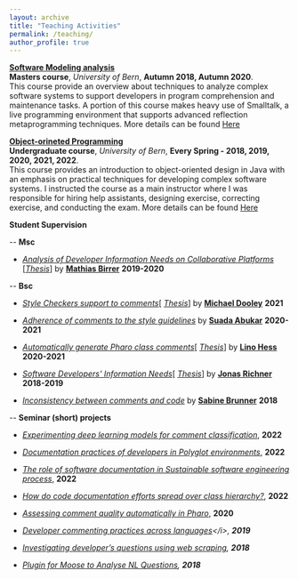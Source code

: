 ```yaml
---
layout: archive
title: "Teaching Activities"
permalink: /teaching/
author_profile: true
---
```

<!--
{% if author.googlescholar %}
  You can also find my articles on <u><a href="{{author.googlescholar}}">my Google Scholar profile</a>.</u>
{% endif %}


{% include base_path %}

{% for post in site.publications reversed %}
  {% include archive-single.html %}
{% endfor %}
-->

<b>[Software Modeling analysis](https://poojaruhal.github.io/teaching/2018-autumn-teaching)</b> <br>
<b>Masters course</b>,
<i>University of Bern</i>,
<b>Autumn 2018, Autumn 2020</b>.<br>
This course provide an overview about techniques to analyze complex software systems to support developers in program comprehension and maintenance tasks.
A portion of this course makes heavy use of Smalltalk, a live programming environment that supports advanced reflection metaprogramming techniques.
More details can be found [Here](http://scg.unibe.ch/teaching/sma) <br>

<b>[Object-orineted Programming](https://poojaruhal.github.io/teaching/2018-spring-teaching)</b> <br>
<b>Undergraduate course</b>,
<i>University of Bern</i>,
<b>Every Spring - 2018, 2019, 2020, 2021, 2022</b>.<br>
This course provides an introduction to object-oriented design in Java with an emphasis on practical techniques for developing complex software systems.
I instructed the course as a main instructor where I was responsible for hiring help assistants, designing exercise, correcting exercise, and conducting the exam.
More details can be found [Here](http://scg.unibe.ch/teaching/p2) <br>

<b>Student Supervision</b><br>

--
<b> Msc </b>

* <i>[Analysis of Developer Information Needs on Collaborative Platforms](http://scg.unibe.ch/archive/masters/Birr20a.pdf)</i>
[<i>[Thesis](http://scg.unibe.ch/archive/masters/Birr20a.pdf)</i>] by
<b>[Mathias Birrer](http://scg.unibe.ch/wiki/alumni/MathiasBirrer)</b>
<b> 2019-2020 </b>

-- 
<b> Bsc </b>

* <i>[Style Checkers support to comments](http://scg.unibe.ch/wiki/projects/mastersbachelorsprojects/Commenting-conventions-in-style-guidelines-style-checkers)</i>[<i>
[Thesis](http://scg.unibe.ch/archive/projects/Dool21a.pdf)</i>] by
<b>[Michael Dooley](http://scg.unibe.ch/wiki/students/MichaelDooley)</b>
<b> 2021 </b>

* <i>[Adherence of comments to the style guidelines](http://scg.unibe.ch/wiki/projects/mastersbachelorsprojects/Adherence-of-class-comments-style-guidelines)</i> by
<b>[Suada Abukar](http://scg.unibe.ch/wiki/students/SuadaAbukar)</b>
<b> 2020-2021 </b>

* <i>[Automatically generate Pharo class comments](http://scg.unibe.ch/wiki/projects/mastersbachelorsprojects/Automatically-generate-Pharo-class-comments)</i>[
<i>[Thesis](http://scg.unibe.ch/archive/projects/Hess21a.pdf)</i>] by
<b>[Lino Hess](http://scg.unibe.ch/wiki/students/LinoHess)</b>
<b> 2020-2021 </b>

* <i>[Software Developers' Information Needs](http://scg.unibe.ch/wiki/projects/mastersbachelorsprojects/Derive-the-context)</i>[
<i>[Thesis](http://scg.unibe.ch/archive/projects/Rich19a.pdf)</i>] by
<b>[Jonas Richner](http://scg.unibe.ch/wiki/alumni/JonasRichner)</b>
<b> 2018-2019 </b>

* <i>[Inconsistency between comments and code](http://scg.unibe.ch/wiki/projects/mastersbachelorsprojects/Analyzing-the-inconsistency-between-comments-and-source-code-in-Pharo)</i> by
<b> [Sabine Brunner](http://scg.unibe.ch/wiki/alumni/SabineBrunner)</b>
<b> 2018 </b>


--
<b> Seminar (short) projects </b>

* <i>[Experimenting deep learning models for comment classification](https://www.digitale-nachhaltigkeit.unibe.ch/studies/bachelor_s__and_master_s_theses_at_inf/natural_language_processing/developing_a_tool_to_classify_types_of_information_from_comments/index_eng.html)</i>, 
<b> 2022 </b>


* <i>[Documentation practices of developers in Polyglot environments](https://seg.inf.unibe.ch/teaching/current/seminars-topics-22/)</i>, 
<b> 2022 </b>

* <i>[The role of software documentation in Sustainable software engineering process](https://seg.inf.unibe.ch/teaching/current/seminars-topics-22/)</i>, 
<b> 2022 </b>


* <i>[How do code documentation efforts spread over class hierarchy?](https://seg.inf.unibe.ch/teaching/current/seminars-topics-22/)</i>, 
<b> 2022 </b>

* <i>[Assessing comment quality automatically in Pharo](http://scg.unibe.ch/wiki/projects/mastersbachelorsprojects/Assess-quality-of-pharo-comments)</i>, 
<b> 2020 </b>

* <i>[Developer commenting practices across languages](http://scg.unibe.ch/wiki/projects/mastersbachelorsprojects/How-class-comments-differ-in-common-programming-languages?)</i>, 
<b> 2019 </b>

* <i>[Investigating developer’s questions using web scraping](http://scg.unibe.ch/wiki/projects/mastersbachelorsprojects/Investigating-developer___s-questions-using-web-scraping)</i>, 
<b> 2018 </b>

* <i>[Plugin for Moose to Analyse NL Questions](http://scg.unibe.ch/wiki/projects/archive/Moose-plugin-for-nlp)</i>, 
<b> 2018 </b>

